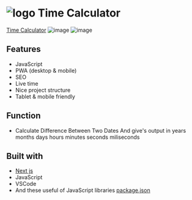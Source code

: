 

# ![logo](/public/favicon.ico) Time Calculator

[Time Calculator](https://mehardiknaik.github.io/time-calculator/)
![image](https://user-images.githubusercontent.com/96820742/159150162-a22a640c-7059-4c9f-92eb-f585f2f56b73.png)
![image](https://user-images.githubusercontent.com/96820742/159150185-650487b4-bde4-44fe-afbb-540fef5643b2.png)


## Features

- JavaScript
- PWA (desktop & mobile)
- SEO
- Live time
- Nice project structure
- Tablet & mobile friendly

## Function

- Calculate Difference Between Two Dates And give's output in years months days hours minutes seconds miliseconds

## Built with

- [Next js](https://nextjs.org/)
- JavaScript
- VSCode
- And these useful of JavaScript libraries [package.json](package.json)
